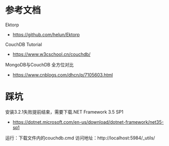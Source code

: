 # 参考文档
Ektorp
- https://github.com/helun/Ektorp

CouchDB Tutorial
- https://www.w3cschool.cn/couchdb/

MongoDB与CouchDB 全方位对比
- https://www.cnblogs.com/dhcn/p/7105603.html 

# 踩坑
安装3.2.1失败提前结束，需要下载.NET Framework 3.5 SP1
- https://dotnet.microsoft.com/en-us/download/dotnet-framework/net35-sp1

运行：下载文件内的couchdb.cmd
访问地址：http://localhost:5984/_utils/

